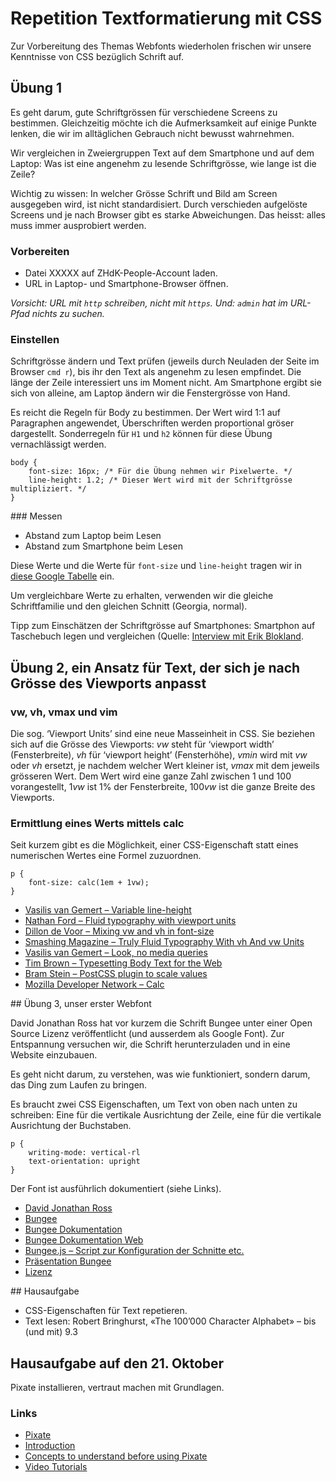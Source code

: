 # Repetition Textformatierung mit CSS

Zur Vorbereitung des Themas Webfonts wiederholen frischen wir unsere Kenntnisse von CSS bezüglich Schrift auf.

## Übung 1

Es geht darum, gute Schriftgrössen für verschiedene Screens zu bestimmen. Gleichzeitig möchte ich die Aufmerksamkeit auf einige Punkte lenken, die wir im alltäglichen Gebrauch nicht bewusst wahrnehmen.

Wir vergleichen in Zweiergruppen Text auf dem Smartphone und auf dem Laptop: Was ist eine angenehm zu lesende Schriftgrösse, wie lange ist die Zeile?

Wichtig zu wissen: In welcher Grösse Schrift und Bild am Screen ausgegeben wird, ist nicht standardisiert. Durch verschieden aufgelöste Screens und je nach Browser gibt es starke Abweichungen. Das heisst: alles muss immer ausprobiert werden.

### Vorbereiten

* Datei XXXXX auf ZHdK-People-Account laden.
* URL in Laptop- und Smartphone-Browser öffnen.

*Vorsicht: URL mit `http` schreiben, nicht mit `https`. Und: `admin` hat im URL-Pfad nichts zu suchen.*

### Einstellen

Schriftgrösse ändern und Text prüfen (jeweils durch Neuladen der Seite im Browser `cmd r`), bis ihr den Text als angenehm zu lesen empfindet.
Die länge der Zeile interessiert uns im Moment nicht. Am Smartphone ergibt sie sich von alleine, am Laptop ändern wir die Fenstergrösse von Hand.

Es reicht die Regeln für Body zu bestimmen. Der Wert wird 1:1 auf Paragraphen angewendet, Überschriften werden proportional gröser dargestellt. Sonderregeln für  `H1` und `h2` können für diese Übung vernachlässigt werden.

```
body {
    font-size: 16px; /* Für die Übung nehmen wir Pixelwerte. */
    line-height: 1.2; /* Dieser Wert wird mit der Schriftgrösse multipliziert. */
}
```

### Messen

* Abstand zum Laptop beim Lesen
* Abstand zum Smartphone beim Lesen

Diese Werte und die Werte für `font-size` und `line-height` tragen wir in [diese Google Tabelle](https://docs.google.com/spreadsheets/d/1TfsKTSyCyqqWqwmckg6X9kW5HE-dZ68coE1edf_MLFQ/pubhtml) ein.

Um vergleichbare Werte zu erhalten, verwenden wir die gleiche Schriftfamilie und den gleichen Schnitt (Georgia, normal).

Tipp zum Einschätzen der Schriftgrösse auf Smartphones: Smartphon auf Taschebuch legen und vergleichen (Quelle: [Interview mit Erik Blokland](https://www.youtube.com/watch?v=EDG14YhYrGw).

## Übung 2, ein Ansatz für Text, der sich je nach Grösse des Viewports anpasst

### vw, vh, vmax und vim

Die sog. ‘Viewport Units’ sind eine neue Masseinheit in CSS. Sie beziehen sich auf die Grösse des Viewports: *vw* steht für ‘viewport width’ (Fensterbreite), *vh* für ‘viewport height’ (Fensterhöhe), *vmin* wird mit *vw* oder *vh* ersetzt, je nachdem welcher Wert kleiner ist, *vmax* mit dem jeweils grösseren Wert. Dem Wert wird eine ganze Zahl zwischen 1 und 100 vorangestellt, 1*vw* ist 1% der Fensterbreite, 100*vw* ist die ganze Breite des Viewports.

### Ermittlung eines Werts mittels calc

Seit kurzem gibt es die Möglichkeit, einer CSS-Eigenschaft statt eines numerischen Wertes eine Formel zuzuordnen.

```
p {
    font-size: calc(1em + 1vw);
}
```

* [Vasilis van Gemert – Variable line-height](https://vasilis.nl/nerd/variable-line-height/)
* [Nathan Ford – Fluid typography with viewport units](http://artequalswork.com/posts/fluid-type/)
* [Dillon de Voor – Mixing vw and vh in font-size](http://codepen.io/CrocoDillon/pen/fBJxu)
* [Smashing Magazine – Truly Fluid Typography With vh And vw Units](https://www.smashingmagazine.com/2016/05/fluid-typography/)
* [Vasilis van Gemert – Look, no media queries](https://vimeo.com/160593680)
* [Tim Brown – Typesetting Body Text for the Web](https://vimeo.com/156203722)
* [Bram Stein – PostCSS plugin to scale values](https://github.com/bramstein/postcss-scale)
* [Mozilla Developer Network – Calc](https://developer.mozilla.org/en-US/docs/Web/CSS/calc)

## Übung 3, unser erster Webfont

David Jonathan Ross hat vor kurzem die Schrift Bungee unter einer Open Source Lizenz veröffentlicht (und ausserdem als Google Font). Zur Entspannung versuchen wir, die Schrift herunterzuladen und in eine Website einzubauen.

Es geht nicht darum, zu verstehen, was wie funktioniert, sondern darum, das Ding zum Laufen zu bringen.

Es braucht zwei CSS Eigenschaften, um Text von oben nach unten zu schreiben: Eine für die vertikale Ausrichtung der Zeile, eine für die vertikale Ausrichtung der Buchstaben.

```
p {
    writing-mode: vertical-rl
    text-orientation: upright
}
```

Der Font ist ausführlich dokumentiert (siehe Links).

* [David Jonathan Ross](https://djr.com/)
* [Bungee](https://github.com/djrrb/Bungee)
* [Bungee Dokumentation](https://github.com/djrrb/Bungee/tree/master/documentation)
* [Bungee Dokumentation Web](https://github.com/djrrb/Bungee/blob/master/documentation/3-vertical-text.md#on-the-web)
* [Bungee.js – Script zur Konfiguration der Schnitte etc.](https://github.com/djrrb/Bungee/tree/master/resources/web)
* [Präsentation Bungee](http://typotalks.com/de/videos/hochs-und-tiefs-der-vertikalen-typografie/)
* [Lizenz](http://scripts.sil.org/OFL)

## Hausaufgabe

* CSS-Eigenschaften für Text repetieren.
* Text lesen: Robert Bringhurst, «The 100’000 Character Alphabet» – bis (und mit) 9.3

## Hausaufgabe auf den 21. Oktober

Pixate installieren, vertraut machen mit Grundlagen.

### Links

* [Pixate](http://pixate.com)
* [Introduction](http://help.pixate.com/knowledgebase/articles/461798-1-introduction)
* [Concepts to understand before using Pixate](http://help.pixate.com/knowledgebase/articles/461806-2-high-level-concepts)
* [Video Tutorials](http://www.pixate.com/education/video-tutorials/)
